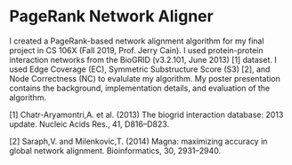 # PageRank Network Aligner

I created a PageRank-based network alignment algorithm for my final project in CS 106X (Fall 2019, Prof. Jerry Cain). I used protein-protein interaction networks from the BioGRID (v3.2.101, June 2013) [1] dataset. I used Edge Coverage (EC), Symmetric Substructure Score (S3) [2], and Node Correctness (NC) to evalulate my algorithm. My poster presentation contains the background, implementation details, and evaluation of the algorithm.


[1] Chatr-Aryamontri,A. et al. (2013) The biogrid interaction database: 2013 update. Nucleic Acids Res., 41, D816–D823.

[2] Saraph,V. and Milenkovic,T. (2014) Magna: maximizing accuracy in global network alignment. Bioinformatics, 30, 2931–2940.
